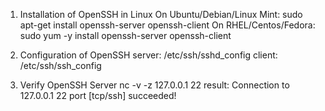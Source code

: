 1. Installation of OpenSSH in Linux
	On Ubuntu/Debian/Linux Mint:		sudo apt-get install openssh-server openssh-client
	On RHEL/Centos/Fedora:				sudo yum -y install openssh-server openssh-client

2. Configuration of OpenSSH
	server: /etc/ssh/sshd_config
	client: /etc/ssh/ssh_config

3. Verify OpenSSH Server
	nc -v -z 127.0.0.1 22
	result: Connection to 127.0.0.1 22 port [tcp/ssh] succeeded!

